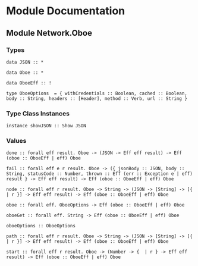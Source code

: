 # Module Documentation

## Module Network.Oboe

### Types

    data JSON :: *

    data Oboe :: *

    data OboeEff :: !

    type OboeOptions  = { withCredentials :: Boolean, cached :: Boolean, body :: String, headers :: [Header], method :: Verb, url :: String }


### Type Class Instances

    instance showJSON :: Show JSON


### Values

    done :: forall eff result. Oboe -> (JSON -> Eff eff result) -> Eff (oboe :: OboeEff | eff) Oboe

    fail :: forall eff e r result. Oboe -> ({ jsonBody :: JSON, body :: String, statusCode :: Number, thrown :: Eff (err :: Exception e | eff) result } -> Eff eff result) -> Eff (oboe :: OboeEff | eff) Oboe

    node :: forall eff r result. Oboe -> String -> (JSON -> [String] -> [{  | r }] -> Eff eff result) -> Eff (oboe :: OboeEff | eff) Oboe

    oboe :: forall eff. OboeOptions -> Eff (oboe :: OboeEff | eff) Oboe

    oboeGet :: forall eff. String -> Eff (oboe :: OboeEff | eff) Oboe

    oboeOptions :: OboeOptions

    path :: forall eff r result. Oboe -> String -> (JSON -> [String] -> [{  | r }] -> Eff eff result) -> Eff (oboe :: OboeEff | eff) Oboe

    start :: forall eff r result. Oboe -> (Number -> {  | r } -> Eff eff result) -> Eff (oboe :: OboeEff | eff) Oboe



